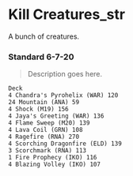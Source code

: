 # Kill Creatures_str
A bunch of creatures.

### Standard 6-7-20
> Description goes here.
```
Deck
4 Chandra's Pyrohelix (WAR) 120
24 Mountain (ANA) 59
4 Shock (M19) 156
4 Jaya's Greeting (WAR) 136
4 Flame Sweep (M20) 139
4 Lava Coil (GRN) 108
4 Ragefire (RNA) 270
4 Scorching Dragonfire (ELD) 139
3 Scorchmark (RNA) 113
1 Fire Prophecy (IKO) 116
4 Blazing Volley (IKO) 107

```
